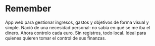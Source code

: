 # Remember
App web para gestionar ingresos, gastos y objetivos de forma visual y simple. Nació de una necesidad personal: no sabía en qué se me iba el dinero. Ahora controlo cada euro. Sin registros, todo local. Ideal para quienes quieren tomar el control de sus finanzas.
